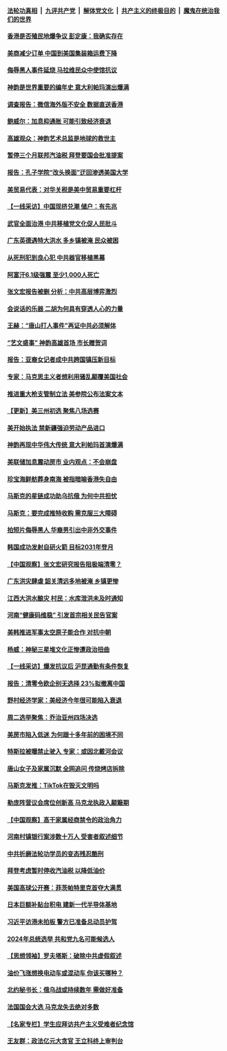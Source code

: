 ####  [法轮功真相](../../../../basic/blob/master/README.md?t=06231701) &nbsp;|&nbsp; [九评共产党](../../../../9ping.md/blob/master/README.md?t=06231701) &nbsp;|&nbsp; [解体党文化](../../../../jtdwh.md/blob/master/README.md?t=06231701)  &nbsp;|&nbsp; [共产主义的终极目的](../../../../gczydzjmd.md/blob/master/README.md?t=06231701) &nbsp;|&nbsp; [魔鬼在统治我们的世界](../../../../mgztzwmdsj.md/blob/master/README.md?t=06231701) 

#### [香港是否殖民地爆争议 彭定康：我确实存在](../pages/nf4514/n13765710.md?t=06231701) 

#### [美商减少订单 中国到美国集装箱运费下降](../pages/nf4514/n13765508.md?t=06231701) 

#### [侮辱黑人事件延烧 马拉维民众中使馆抗议](../pages/nf4514/n13765553.md?t=06231701) 

#### [神韵是世界重要的编年史 意大利帕玛演出爆满](../pages/nf4514/n13765442.md?t=06231701) 

#### [调查报告：微信海外版不安全 数据直送香港](../pages/nf4514/n13765533.md?t=06231701) 

#### [鲍威尔：加息抑通胀 可能引致经济衰退](../pages/nf4514/n13765360.md?t=06231701) 

#### [高雄观众：神韵艺术总监是地球的救世主](../pages/nf4514/n13765433.md?t=06231701) 

#### [暂停三个月联邦汽油税 拜登要国会批准提案](../pages/nf4514/n13764416.md?t=06231701) 

#### [报告：孔子学院“改头换面”迂回渗透美国大学](../pages/nf4514/n13765285.md?t=06231701) 

#### [美贸易代表：对华关税是美中贸易重要杠杆](../pages/nf4514/n13765279.md?t=06231701) 

#### [【一线采访】中国现挤兑潮 储户：有先兆](../pages/nf4514/n13764350.md?t=06231701) 

#### [武官全面治港 中共移植党文化促人民批斗](../pages/nf4514/n13765259.md?t=06231701) 

#### [广东英德遇特大洪水 多乡镇被淹 民众被困](../pages/nf4514/n13765015.md?t=06231701) 

#### [从死刑犯到良心犯 中共器官移植黑幕](../pages/nf4514/n13764669.md?t=06231701) 

#### [阿富汗6.1级强震 至少1,000人死亡](../pages/nf4514/n13764950.md?t=06231701) 

#### [张文宏报告被删 分析：中共高层博弈激烈](../pages/nf4514/n13764986.md?t=06231701) 

#### [会说话的乐器 二胡为何具有穿透人心的力量](../pages/nf4514/n13751835.md?t=06231701) 

#### [王赫：“唐山打人事件”再证中共必须解体](../pages/nf4514/n13764774.md?t=06231701) 

#### [“艺文盛事” 神韵高雄首场 市长赠贺词](../pages/nf4514/n13764593.md?t=06231701) 

#### [报告：亚裔女记者成中共跨国镇压新目标](../pages/nf4514/n13764751.md?t=06231701) 

#### [专家：马克思主义者想利用骚乱颠覆美国社会](../pages/nf4514/n13764739.md?t=06231701) 

#### [推进重大枪支管制立法 美参院公布法案文本](../pages/nf4514/n13764690.md?t=06231701) 

#### [【更新】美三州初选 聚焦八场选赛](../pages/nf4514/n13764424.md?t=06231701) 

#### [美开始执法 禁新疆强迫劳动产品进口](../pages/nf4514/n13764649.md?t=06231701) 

#### [神韵再现中华伟大传统 意大利帕玛首演爆满](../pages/nf4514/n13764610.md?t=06231701) 

#### [美联储加息震动房市 业内观点：不会崩盘](../pages/nf4514/n13763887.md?t=06231701) 

#### [珍宝海鲜舫葬身南海 被指暗喻香港失自由](../pages/nf4514/n13764446.md?t=06231701) 

#### [马斯克的星链成功助乌抗俄 为何中共担忧](../pages/nf4514/n13764450.md?t=06231701) 

#### [马斯克：要完成推特收购 需克服三大障碍](../pages/nf4514/n13764417.md?t=06231701) 

#### [拍短片侮辱黑人 华裔男引出中非外交事件](../pages/nf4514/n13764421.md?t=06231701) 

#### [韩国成功发射自研火箭 目标2031年登月](../pages/nf4514/n13764069.md?t=06231701) 

#### [【中国观察】张文宏研究报告阻极端清零？](../pages/nf4514/n13764183.md?t=06231701) 

#### [广东洪灾肆虐 韶关清远多地被淹 乡镇更惨](../pages/nf4514/n13764113.md?t=06231701) 

#### [江西大洪水酿灾 村民：水库泄洪未及时通知](../pages/nf4514/n13764139.md?t=06231701) 

#### [河南“健康码维稳” 引发首宗相关民告官案](../pages/nf4514/n13764002.md?t=06231701) 

#### [美韩推进军事太空原子能合作 对抗中朝](../pages/nf4514/n13764032.md?t=06231701) 

#### [杨威：神秘三星堆文化正惨遭政治扭曲](../pages/nf4514/n13763893.md?t=06231701) 

#### [【一线采访】爆发抗议后 沪昆通勤有条件恢复](../pages/nf4514/n13763504.md?t=06231701) 

#### [报告：清零令欧企别无选择 23%拟撤离中国](../pages/nf4514/n13763687.md?t=06231701) 

#### [野村经济学家：美经济今年很可能陷入衰退](../pages/nf4514/n13763783.md?t=06231701) 

#### [周二选举聚焦：乔治亚州四场决选](../pages/nf4514/n13763596.md?t=06231701) 

#### [美房市陷入低迷 为何跟十多年前的困境不同](../pages/nf4514/n13763671.md?t=06231701) 

#### [特斯拉被曝禁止驶入 专家：或因北戴河会议](../pages/nf4514/n13763699.md?t=06231701) 

#### [唐山女子及家属沉默 全网追问 传烧烤店拆除](../pages/nf4514/n13763578.md?t=06231701) 

#### [马斯克发推：TikTok在毁灭文明吗](../pages/nf4514/n13763615.md?t=06231701) 

#### [勒庞阵营议会席位创新高 马克龙执政入颠簸期](../pages/nf4514/n13763515.md?t=06231701) 

#### [【中国观察】高干家属经商禁令的政治角力](../pages/nf4514/n13763370.md?t=06231701) 

#### [河南村镇银行案涉数十万人 受害者叙述细节](../pages/nf4514/n13763216.md?t=06231701) 

#### [中共折磨法轮功学员的变态残忍酷刑](../pages/nf4514/n13762772.md?t=06231701) 

#### [拜登考虑暂时停收汽油税 以降低油价](../pages/nf4514/n13763077.md?t=06231701) 

#### [美国高球公开赛：菲茨帕特里克首夺大满贯](../pages/nf4514/n13763104.md?t=06231701) 

#### [日本巨额补贴台积电 建新一代半导体基地](../pages/nf4514/n13763159.md?t=06231701) 

#### [习近平访港未拍板 警方已准备总动员护驾](../pages/nf4514/n13763095.md?t=06231701) 

#### [2024年总统选举 共和党九名可能候选人](../pages/nf4514/n13762867.md?t=06231701) 

#### [【思想领袖】罗夫塔斯：破除中共虚假叙述](../pages/nf4514/n13758965.md?t=06231701) 

#### [油价飞涨想换电动车或混动车 你该买哪种？](../pages/nf4514/n13745445.md?t=06231701) 

#### [北约秘书长：俄乌战或持续数年 需做好准备](../pages/nf4514/n13762971.md?t=06231701) 

#### [法国国会大选 马克龙失去绝对多数](../pages/nf4514/n13762809.md?t=06231701) 

#### [【名家专栏】学生应拜访共产主义受难者纪念馆](../pages/nf4514/n13762812.md?t=06231701) 

#### [王友群：政法亿元大贪官 王立科终上审判台](../pages/nf4514/n13762583.md?t=06231701) 

